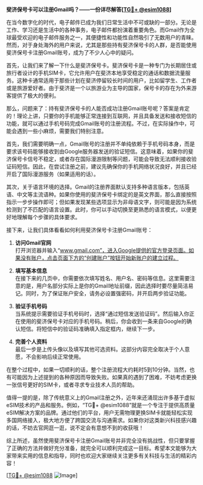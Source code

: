 **斐济保号卡可以注册Gmail吗？——一份详尽解答[[TG💪+ @esim1088](https://t.me/s/esim1088)]**

在当今数字化的时代，电子邮件已成为我们日常生活中不可或缺的一部分。无论是工作、学习还是生活中的各种事务，电子邮件都扮演着重要角色。而Gmail作为全球最受欢迎的电子邮件服务之一，其便捷性和功能性自然吸引了无数用户的青睐。然而，对于身处海外的用户来说，尤其是那些持有斐济保号卡的人群，是否能使用斐济保号卡注册Gmail账号，成为了不少人心中的疑问。

首先，让我们来了解一下什么是斐济保号卡。斐济保号卡是一种专门为长期居住或旅行者设计的手机SIM卡，它允许用户在斐济本地享受稳定的通话和数据流量服务。这种卡通常适用于那些计划在斐济停留较长时间的用户，比如留学生、工作者或是旅游爱好者。由于斐济是一个以旅游业为主导的国家，保号卡的存在为外来游客提供了极大的便利。

那么，问题来了：持有斐济保号卡的人能否成功注册Gmail账号呢？答案是肯定的！理论上讲，只要你的手机能够正常连接到互联网，并且具备发送和接收短信的功能，就可以通过手机号码完成Gmail账号的注册流程。不过，在实际操作中，可能会遇到一些小麻烦，需要我们特别注意。

首先，我们需要明确一点，Gmail账号的注册并不单纯依赖于手机号码本身，而是要求该号码能够接收到由Google服务器发送的验证短信。这意味着，如果你的斐济保号卡信号不稳定，或者存在国际漫游限制等问题，可能会导致无法顺利接收验证码短信。因此，在尝试注册之前，建议先确保你的手机网络状况良好，并且已经开启了国际漫游服务（如果适用的话）。

其次，关于语言环境的选择。Gmail的注册界面默认支持多种语言版本，包括英语、中文等主流语种。如果你使用的斐济保号卡绑定的是英文界面，那么直接按照指示一步步操作即可；但如果发现某些选项显示为非母语文字，则可能是因为系统检测到了不匹配的语言设置。此时，你可以手动切换至更熟悉的语言模式，以便更好地理解每个步骤的具体要求。

接下来，让我们具体看看如何利用斐济保号卡注册Gmail账号：

1. **访问Gmail官网**  
   打开浏览器并输入“www.gmail.com”，进入Google提供的官方登录页面。如果没有账户，点击页面下方的“创建账户”按钮开始新账户的建立过程。

2. **填写基本信息**  
   在接下来的几页中，你需要依次填写姓名、用户名、密码等信息。这里需要注意的是，用户名部分实际上是你的Gmail地址前缀，因此选择时要尽量简洁易记。同时，为了保证账户安全，请务必设置强密码，并开启两步验证功能。

3. **验证手机号码**  
   当系统提示需要验证手机号码时，选择“通过短信发送验证码”。然后输入你正在使用的斐济保号卡对应的手机号码。稍后，你会收到一条来自Google的确认短信。将短信中的验证码准确填入指定框内，继续下一步。

4. **完善个人资料**  
   最后一步是上传头像以及填写其他可选资料。这部分内容完全取决于个人意愿，不会影响后续正常使用。

在整个过程中，如果一切顺利的话，整个注册流程大约耗时5到10分钟。当然，也有可能因为上述提到的各种原因而导致失败。如果真的遇到了困难，不妨考虑更换一张信号更好的SIM卡，或者寻求专业技术人员的帮助。

值得一提的是，除了传统意义上的Gmail注册之外，近年来还涌现出许多基于虚拟eSIM技术的产品和服务。例如，“TG💪+ @esim1088”就是一个专注于提供高质量eSIM解决方案的品牌。通过他们的平台，用户无需物理更换SIM卡就能轻松实现多国网络接入，极大地方便了跨国交流与沟通需求。如果你对这类新兴科技感兴趣的话，不妨去官网逛一逛，说不定会有意想不到的收获哦！

综上所述，虽然使用斐济保号卡注册Gmail账号并非完全没有挑战性，但只要掌握了正确的方法并做好充分准备，就完全可以顺利完成这一目标。希望本文能够为大家带来实用的信息和指导，同时也欢迎大家继续关注更多有关科技与生活的精彩内容！

[[TG💪+ @esim1088](https://t.me/s/esim1088) ![Image](https://i.postimg.cc/4NQfJmqS/Snipaste-2025-05-13-00-14-12.png)]